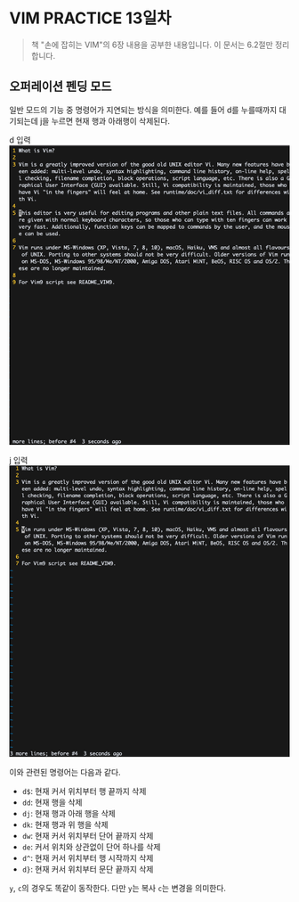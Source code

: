 # VIM PRACTICE 13일차

> 책 "손에 잡히는 VIM"의 6장 내용을 공부한 내용입니다. 이 문서는 6.2절만 정리합니다.

## 오퍼레이션 펜딩 모드

일반 모드의 기능 중 명령어가 지연되는 방식을 의미한다. 예를 들어 d를 누를때까지 대기되는데 j을 누르면 현재 행과  아래행이 삭제된다.

d 입력
![01](./images/day13/01.png)

j 입력 
![02](./images/day13/02.png)

이와 관련된 명령어는 다음과 같다.

* `d$`: 현재 커서 위치부터 행 끝까지 삭제
* `dd`: 현재 행을 삭제 
* `dj`: 현재 행과 아래 행을 삭제
* `dk`: 현재 행과 위 행을 삭제
* `dw`: 현재 커서 위치부터 단어 끝까지 삭제
* `de`: 커서 위치와 상관없이 단어 하나를 삭제 
* `d^`: 현재 커서 위치부터 행 시작까지 삭제
* `d}`: 현재 커서 위치부터 문단 끝까지 삭제

`y`, `c`의 경우도 똑같이 동작한다. 다만 `y`는 복사 `c`는 변경을 의미한다.



